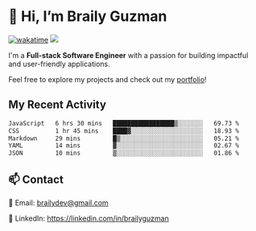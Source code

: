 # 👋 Hi, I’m Braily Guzman
[![wakatime](https://wakatime.com/badge/user/78b9a827-5162-4c58-9330-4ea970cf6de4.svg)](https://wakatime.com/@78b9a827-5162-4c58-9330-4ea970cf6de4)
![](https://komarev.com/ghpvc/?username=brailyguzman)

I'm a **Full-stack Software Engineer** with a passion for building impactful and user-friendly applications.

Feel free to explore my projects and check out my [portfolio](https://braily.dev)!


## My Recent Activity
<!--START_SECTION:waka-->

```txt
JavaScript   6 hrs 30 mins   █████████████████▒░░░░░░░   69.73 %
CSS          1 hr 45 mins    ████▓░░░░░░░░░░░░░░░░░░░░   18.93 %
Markdown     29 mins         █▒░░░░░░░░░░░░░░░░░░░░░░░   05.21 %
YAML         14 mins         ▓░░░░░░░░░░░░░░░░░░░░░░░░   02.67 %
JSON         10 mins         ▒░░░░░░░░░░░░░░░░░░░░░░░░   01.86 %
```

<!--END_SECTION:waka-->

## 📫 Contact
📧 Email: brailydev@gmail.com

🔗 LinkedIn: https://linkedin.com/in/brailyguzman
